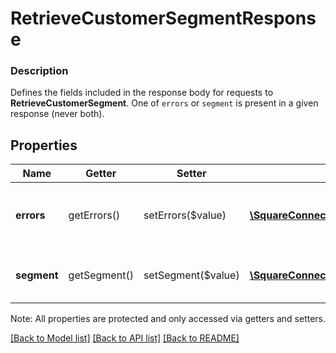 # RetrieveCustomerSegmentResponse

### Description

Defines the fields included in the response body for requests to __RetrieveCustomerSegment__.  One of `errors` or `segment` is present in a given response (never both).

## Properties
Name | Getter | Setter | Type | Description | Notes
------------ | ------------- | ------------- | ------------- | ------------- | -------------
**errors** | getErrors() | setErrors($value) | [**\SquareConnect\Model\Error[]**](Error.md) | Any errors that occurred during the request. | [optional] 
**segment** | getSegment() | setSegment($value) | [**\SquareConnect\Model\CustomerSegment**](CustomerSegment.md) | The retrieved customer segment. | [optional] 

Note: All properties are protected and only accessed via getters and setters.

[[Back to Model list]](../../README.md#documentation-for-models) [[Back to API list]](../../README.md#documentation-for-api-endpoints) [[Back to README]](../../README.md)

